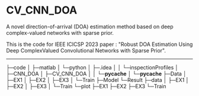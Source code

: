 # CV_CNN_DOA
A novel direction-of-arrival (DOA) estimation method based on deep complex-valued networks with sparse prior.

This is the code for IEEE ICICSP 2023 paper : "Robust DOA Estimation Using Deep ComplexValued Convolutional Networks with Sparse Prior".

----------------------------------------------------------------------------------------------------------
├─code
│  ├─matlab
│  └─python
│      ├─.idea
│      │  └─inspectionProfiles
│      ├─CNN_DOA
│      ├─CV_CNN_DOA
│      │  └─__pycache__
│      └─__pycache__
├─Data
│  ├─EX1
│  ├─EX2
│  ├─EX3
│  └─Train
├─Model
└─Result
    ├─data
    │  ├─EX1
    │  ├─EX2
    │  ├─EX3
    │  └─Train
    └─plot
        ├─EX1
        ├─EX2
        ├─EX3
        └─Train
